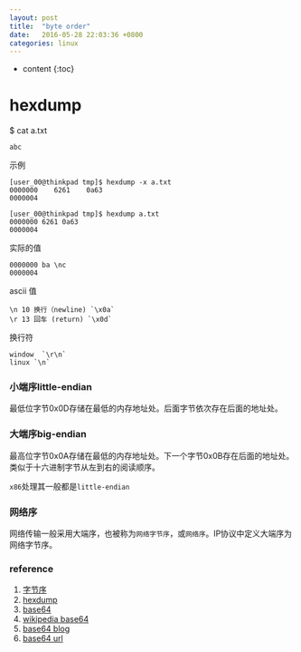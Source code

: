 ```yaml
---
layout: post
title:  "byte order"
date:   2016-05-28 22:03:36 +0800
categories: linux
---
```

* content
{:toc}

# hexdump

$ cat a.txt

```
abc
```

示例

```
[user_00@thinkpad tmp]$ hexdump -x a.txt
0000000    6261    0a63                                               
0000004

[user_00@thinkpad tmp]$ hexdump a.txt
0000000 6261 0a63                              
0000004
```

实际的值

```
0000000 ba \nc                              
0000004
```

ascii 值

```
\n 10 换行（newline) `\x0a`
\r 13 回车 (return) `\x0d`
```
换行符

```
window  `\r\n`
linux `\n`

```

### 小端序little-endian
最低位字节0x0D存储在最低的内存地址处。后面字节依次存在后面的地址处。

### 大端序big-endian
最高位字节0x0A存储在最低的内存地址处。下一个字节0x0B存在后面的地址处。类似于十六进制字节从左到右的阅读顺序。

`x86`处理其一般都是`little-endian`

### 网络序
网络传输一般采用大端序，也被称为`网络字节序`，或`网络序`。IP协议中定义大端序为网络字节序。

### reference
1. [字节序](https://zh.wikipedia.org/wiki/%E5%AD%97%E8%8A%82%E5%BA%8F)
2. [hexdump](http://man.linuxde.net/hexdump)
3. [base64](http://www.liaoxuefeng.com/wiki/001374738125095c955c1e6d8bb493182103fac9270762a000/001399413803339f4bbda5c01fc479cbea98b1387390748000)
4. [wikipedia base64](https://zh.wikipedia.org/wiki/Base64)
5. [base64 blog](http://www.ruanyifeng.com/blog/2008/06/base64.html)
6. [base64 url](http://www.cnblogs.com/lifesting/archive/2012/07/12/2587923.html)
